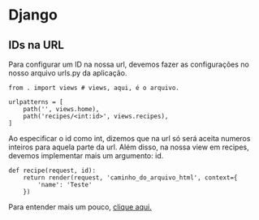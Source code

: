 # Django

## IDs na URL
Para configurar um ID na nossa url, devemos fazer as configurações no nosso arquivo urls.py da aplicação.
```
from . import views # views, aqui, é o arquivo.

urlpatterns = [
    path('', views.home),
    path('recipes/<int:id>', views.recipes),
]
```

Ao especificar o id como int, dizemos que na url só será aceita numeros inteiros para aquela parte da url. Além disso, na nossa view em recipes, devemos implementar mais um argumento: id.
```
def recipe(request, id):
    return render(request, 'caminho_do_arquivo_html', context={
        'name': 'Teste'
    })
```

Para entender mais um pouco, [clique aqui.](https://docs.djangoproject.com/pt-br/3.2/topics/http/urls/)